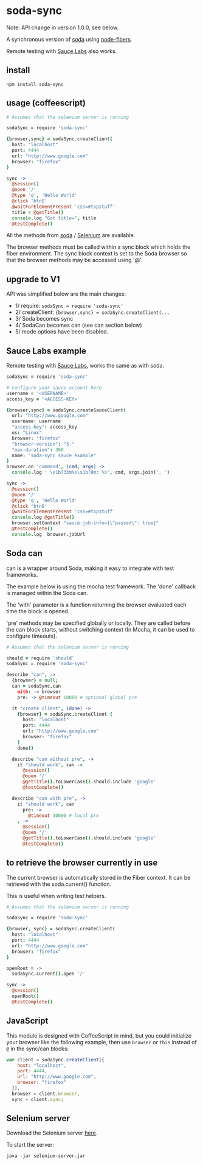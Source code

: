 # soda-sync

Note: API change in version 1.0.0, see below.

A synchronous version of [soda](http://github.com/LearnBoost/soda.git) 
using [node-fibers](http://github.com/laverdet/node-fibers).

Remote testing with [Sauce Labs](http://saucelabs.com) also works.

## install

```
npm install soda-sync
```

## usage (coffeescript)


```coffeescript
# Assumes that the selenium server is running

sodaSync = require 'soda-sync'

{browser,sync} = sodaSync.createClient(
  host: "localhost"
  port: 4444
  url: "http://www.google.com"
  browser: "firefox"
)   

sync ->
  @session()
  @open '/'
  @type 'q', 'Hello World'
  @click 'btnG'
  @waitForElementPresent 'css=#topstuff' 
  title = @getTitle()
  console.log "Got title=", title        
  @testComplete()
```

All the methods from [soda](http://github.com/LearnBoost/soda.git) / 
[Selenium](http://seleniumhq.org) are available. 

The browser methods must be called within a sync block which holds the fiber environment. 
The sync block context is set to the Soda browser so that the browser methods may be 
accessed using '@'.

## upgrade to V1

API was simplified below are the main changes:

- 1/ require: `sodaSync = require 'soda-sync'`
- 2/ createClient: `{browser,sync} = sodaSync.createClient(...`
- 3/ Soda becomes sync
- 4/ SodaCan becomes can (see can section below)
- 5/ mode options have been disabled.

## Sauce Labs example

Remote testing with [Sauce Labs](http://saucelabs.com), works the same as with soda.

```coffeescript
sodaSync = require 'soda-sync'

# configure your sauce account here
username = '<USERNAME>'
access_key = '<ACCESS-KEY>'

{browser,sync} = sodaSync.createSauceClient(
  url: "http://www.google.com"
  username: username
  "access-key": access_key
  os: "Linux"
  browser: "firefox"
  "browser-version": "3."
  "max-duration": 300
  name: "soda-sync sauce example"
)
browser.on 'command', (cmd, args) ->
  console.log ' \x1b[33m%s\x1b[0m: %s', cmd, args.join(', ')   

sync ->
  @session()
  @open '/'
  @type 'q', 'Hello World'
  @click 'btnG'
  @waitForElementPresent 'css=#topstuff'
  console.log @getTitle()
  browser.setContext "sauce:job-info={\"passed\": true}"
  @testComplete()
  console.log  browser.jobUrl
```

## Soda can

can is a wrapper around Soda, making it easy to integrate with
test frameworks.

The example below is using the mocha test framework. The 'done' callback is managed within the Soda can.

The 'with' parameter is a function returning the browser evaluated each time the block is opened.

'pre' methods may be specified globally or locally. They are called before the can block starts,
without switching context (In Mocha, it can be used to configure timeouts).

```coffeescript
# Assumes that the selenium server is running

should = require 'should'
sodaSync = require 'soda-sync'

describe "can", ->
  {browser} = null;
  can = sodaSync.can
    with: -> browser
    pre: -> @timeout 60000 # optional global pre

  it "create client", (done) ->
    {browser} = sodaSync.createClient (
      host: "localhost"
      port: 4444
      url: "http://www.google.com"
      browser: "firefox"
    )   
    done()

  describe "can without pre", ->
    it "should work", can ->
      @session()
      @open '/'
      @getTitle().toLowerCase().should.include 'google'
      @testComplete()

  describe "can with pre", ->
    it "should work", can 
      pre: -> 
        @timeout 30000 # local pre
    , -> 
      @session()
      @open '/'
      @getTitle().toLowerCase().should.include 'google'
      @testComplete()
```

## to retrieve the browser currently in use

The current browser is automatically stored in the Fiber context.
It can be retrieved with the soda.current() function. 

This is useful when writing test helpers.

```coffeescript
# Assumes that the selenium server is running

sodaSync = require 'soda-sync'

{browser, sync} = sodaSync.createClient(
  host: "localhost"
  port: 4444
  url: "http://www.google.com"
  browser: "firefox"
)   

openRoot = ->
  sodaSync.current().open '/'

sync -> 
  @session()
  openRoot()  
  @testComplete()
```

## JavaScript

This module is designed with CoffeeScript in mind, but you could
initialize your browser like the following example, then use `browser` or `this` 
instead of `@` in the sync/can blocks:

```javascript
var client = sodaSync.createClient({
    host: "localhost",
    port: 4444,
    url: "http://www.google.com",
    browser: "firefox"
  }),      
  browser = client.browser,
  sync = client.sync;
```

## Selenium server

Download the Selenium server [here](http://seleniumhq.org/download/).

To start the server:

```
java -jar selenium-server.jar
```

